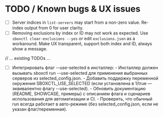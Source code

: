 # TODO / Known bugs & UX issues

- [ ] Server indices in `list-servers` may start from a non-zero value. Re-index output from 0 for user clarity.
- [ ] Removing exclusions by index or ID may not work as expected. Use `sboxctl clear-exclusions --yes` or edit `exclusions.json` as a workaround. Make UX transparent, support both index and ID, always show a message.

// ... existing TODOs ...

- [ ] Интегрировать флаг --use-selected в инсталлер:
      - Инсталлер должен вызывать sboxctl run --use-selected для применения выбранных серверов из selected_config.json.
      - Добавить поддержку переменной окружения SBOXCTL_USE_SELECTED (если установлена в 1/true — эквивалентно флагу --use-selected).
      - Обновить документацию (README, SHOWCASE, примеры) с описанием флага и сценариев использования для автоматизации и CI.
      - Проверить, что обычный run всегда работает в авто-режиме (без selected_config.json, если не указан флаг/переменная).
